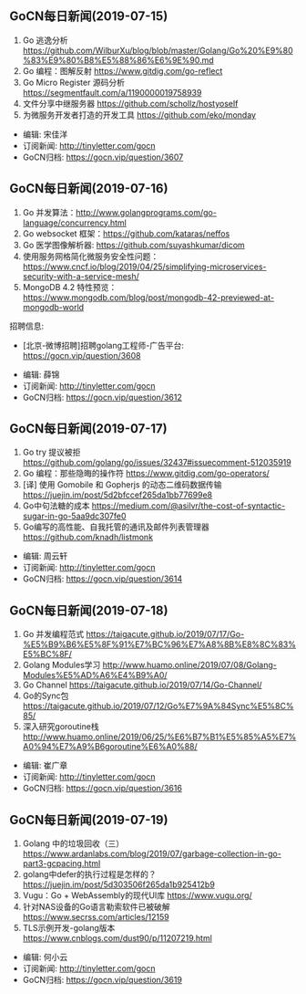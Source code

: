 ## GoCN每日新闻(2019-07-15)

1. Go 逃逸分析 https://github.com/WilburXu/blog/blob/master/Golang/Go%20%E9%80%83%E9%80%B8%E5%88%86%E6%9E%90.md
2. Go 编程：图解反射 https://www.gitdig.com/go-reflect
3. Go Micro Register 源码分析 https://segmentfault.com/a/1190000019758939
4. 文件分享中继服务器 https://github.com/schollz/hostyoself
5. 为微服务开发者打造的开发工具 https://github.com/eko/monday

- 编辑: 宋佳洋
- 订阅新闻: http://tinyletter.com/gocn
- GoCN归档: https://gocn.vip/question/3607

## GoCN每日新闻(2019-07-16)

1. Go 并发算法：http://www.golangprograms.com/go-language/concurrency.html
2. Go websocket 框架：https://github.com/kataras/neffos
3. Go 医学图像解析器: https://github.com/suyashkumar/dicom
4. 使用服务网格简化微服务安全性问题：https://www.cncf.io/blog/2019/04/25/simplifying-microservices-security-with-a-service-mesh/
5. MongoDB 4.2 特性预览：https://www.mongodb.com/blog/post/mongodb-42-previewed-at-mongodb-world 

招聘信息:
* [北京-微博招聘]招聘golang工程师-广告平台: https://gocn.vip/question/3608

- 编辑: 薛锦
- 订阅新闻: http://tinyletter.com/gocn
- GoCN归档: https://gocn.vip/question/3612

## GoCN每日新闻(2019-07-17)

1. Go try 提议被拒 https://github.com/golang/go/issues/32437#issuecomment-512035919
2. Go 编程：那些隐晦的操作符 https://www.gitdig.com/go-operators/
3. [译] 使用 Gomobile 和 Gopherjs 的动态二维码数据传输 https://juejin.im/post/5d2bfccef265da1bb77699e8
4. Go中句法糖的成本 https://medium.com/@asilvr/the-cost-of-syntactic-sugar-in-go-5aa9dc307fe0
5. Go编写的高性能、自我托管的通讯及邮件列表管理器 https://github.com/knadh/listmonk

- 编辑: 周云轩
- 订阅新闻: http://tinyletter.com/gocn
- GoCN归档: https://gocn.vip/question/3614

## GoCN每日新闻(2019-07-18)

1. Go 并发编程范式 https://taigacute.github.io/2019/07/17/Go-%E5%B9%B6%E5%8F%91%E7%BC%96%E7%A8%8B%E8%8C%83%E5%BC%8F/
2. Golang Modules学习  http://www.huamo.online/2019/07/08/Golang-Modules%E5%AD%A6%E4%B9%A0/
3. Go Channel  https://taigacute.github.io/2019/07/14/Go-Channel/
4. Go的Sync包  https://taigacute.github.io/2019/07/12/Go%E7%9A%84Sync%E5%8C%85/
5. 深入研究goroutine栈  http://www.huamo.online/2019/06/25/%E6%B7%B1%E5%85%A5%E7%A0%94%E7%A9%B6goroutine%E6%A0%88/

- 编辑: 崔广章
- 订阅新闻: http://tinyletter.com/gocn
- GoCN归档: https://gocn.vip/question/3616


## GoCN每日新闻(2019-07-19)

1. Golang 中的垃圾回收（三）https://www.ardanlabs.com/blog/2019/07/garbage-collection-in-go-part3-gcpacing.html
2. golang中defer的执行过程是怎样的？https://juejin.im/post/5d303506f265da1b925412b9
3. Vugu：Go + WebAssembly的现代UI库 https://www.vugu.org/
4. 针对NAS设备的Go语言勒索软件已被破解 https://www.secrss.com/articles/12159
5. TLS示例开发-golang版本 https://www.cnblogs.com/dust90/p/11207219.html

- 编辑: 何小云
- 订阅新闻: http://tinyletter.com/gocn
- GoCN归档: https://gocn.vip/question/3619
